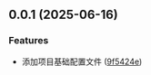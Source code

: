 ## 0.0.1 (2025-06-16)


### Features

* 添加项目基础配置文件 ([9f5424e](https://github.com/xxld0125/frontend-utils/commit/9f5424e68579386174e90b66e968495f945792da))



